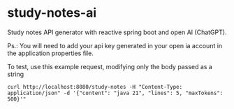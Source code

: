# study-notes-ai

Study notes API generator with reactive spring boot and open AI (ChatGPT).

Ps.: You will need to add your api key generated in your open ia account in the application properties file.

To test, use this example request, modifying only the body passed as a string

``curl http://localhost:8080/study-notes -H "Content-Type: application/json" -d '{"content": "java 21", "lines": 5, "maxTokens": 500}'"``

